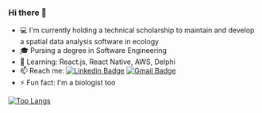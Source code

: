 ### Hi there  👋

- 💻 I'm currently holding a technical scholarship to maintain and develop a spatial data analysis software in ecology 
- 🎓 Pursing a degree in Software Engineering
- 🌱 Learning: React.js, React Native, AWS, Delphi
- 📫 Reach me: [![Linkedin Badge](https://img.shields.io/badge/-LinkedIn-blue?style=flat-square&logo=Linkedin&logoColor=white&link=https://www.linkedin.com/in/alicefrancener/)](https://www.linkedin.com/in/alicefrancener/)
[![Gmail Badge](https://img.shields.io/badge/-Gmail-c14438?style=flat-square&logo=Gmail&logoColor=white&link=mailto:alicefrancener.dev@gmail.com)](mailto:alicefrancener.dev@gmail.com)
- ⚡️ Fun fact: I'm a biologist too

[![Top Langs](https://github-readme-stats.vercel.app/api/top-langs/?username=alicefrancener&layout=compact)](https://github.com/alicefrancener/github-readme-stats)
